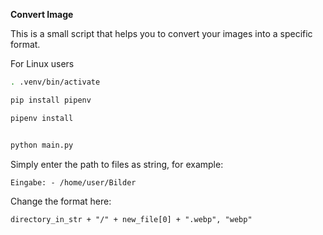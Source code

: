 **Convert Image**

This is a small script that helps you to convert your images into a specific format.

For Linux users
```bash
. .venv/bin/activate
```
```bash
pip install pipenv
```

```bash
pipenv install
```
```bash

python main.py
```

Simply enter the path to files as string, for example:

`Eingabe: - /home/user/Bilder`

Change the format here:

`directory_in_str + "/" + new_file[0] + ".webp", "webp"`